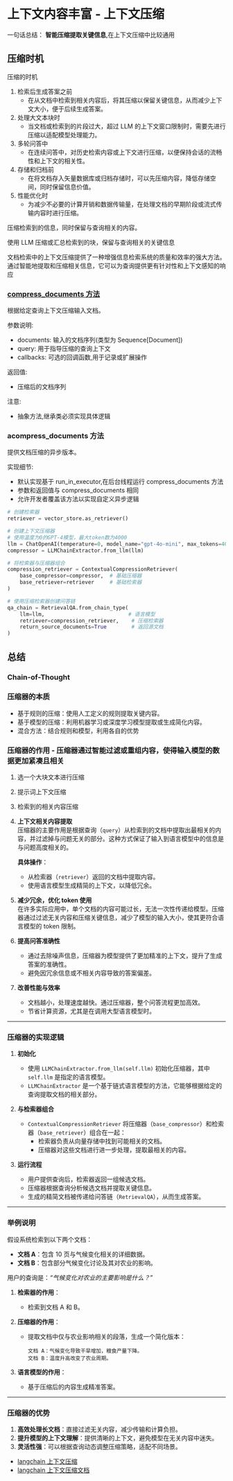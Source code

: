 # 上下文内容丰富 -  上下文压缩

一句话总结： **智能压缩提取关键信息**,在上下文压缩中比较通用

## 压缩时机

压缩的时机

1. 检索后生成答案之前
   - 在从文档中检索到相关内容后，将其压缩以保留关键信息，从而减少上下文大小，便于后续生成答案。
2. 处理大文本块时
   - 当文档或检索到的片段过大，超过 LLM 的上下文窗口限制时，需要先进行压缩以适配模型处理能力。
3. 多轮问答中
   - 在连续问答中，对历史检索内容或上下文进行压缩，以便保持会话的流畅性和上下文的相关性。
4. 存储和归档前
   - 在将文档存入矢量数据库或归档存储时，可以先压缩内容，降低存储空间，同时保留信息价值。
5. 性能优化时
   - 为减少不必要的计算开销和数据传输量，在处理文档的早期阶段或流式传输内容时进行压缩。


压缩检索到的信息，同时保留与查询相关的内容。

使用 LLM 压缩或汇总检索到的块，保留与查询相关的关键信息

文档检索中的上下文压缩提供了一种增强信息检索系统的质量和效率的强大方法。通过智能地提取和压缩相关信息，它可以为查询提供更有针对性和上下文感知的响应

### [compress_documents 方法](https://python.langchain.com/api_reference/_modules/langchain_core/documents/compressor.html#BaseDocumentCompressor.compress_documents)
根据给定查询上下文压缩输入文档。

参数说明:
- documents: 输入的文档序列(类型为 Sequence[Document])
- query: 用于指导压缩的查询上下文
- callbacks: 可选的回调函数,用于记录或扩展操作

返回值:
- 压缩后的文档序列

注意:
- 抽象方法,继承类必须实现具体逻辑

### acompress_documents 方法
提供文档压缩的异步版本。

实现细节:
- 默认实现基于 run_in_executor,在后台线程运行 compress_documents 方法
- 参数和返回值与 compress_documents 相同
- 允许开发者覆盖该方法以实现自定义异步逻辑

```py
# 创建检索器
retriever = vector_store.as_retriever()

# 创建上下文压缩器
# 使用温度为0的GPT-4模型，最大token数为4000
llm = ChatOpenAI(temperature=0, model_name="gpt-4o-mini", max_tokens=4000)
compressor = LLMChainExtractor.from_llm(llm)

# 将检索器与压缩器组合
compression_retriever = ContextualCompressionRetriever(
    base_compressor=compressor,  # 基础压缩器
    base_retriever=retriever     # 基础检索器
)

# 使用压缩检索器创建问答链
qa_chain = RetrievalQA.from_chain_type(
    llm=llm,                           # 语言模型
    retriever=compression_retriever,    # 压缩检索器
    return_source_documents=True        # 返回源文档
)
```
## 总结

### Chain-of-Thought

### 压缩器的本质

- 基于规则的压缩：使用人工定义的规则提取关键内容。
- 基于模型的压缩：利用机器学习或深度学习模型提取或生成简化内容。
- 混合方法：结合规则和模型，利用各自的优势


### 压缩器的作用 - 压缩器通过智能过滤或重组内容，使得输入模型的数据更加紧凑且相关

1. 选一个大块文本进行压缩
2. 提示词上下文压缩
3. 检索到的相关内容压缩


4. **上下文相关内容提取**  
   压缩器的主要作用是根据查询（`query`）从检索到的文档中提取出最相关的内容，并过滤掉与问题无关的部分。这种方式保证了输入到语言模型中的信息是与问题高度相关的。

   **具体操作**：
   - 从检索器（`retriever`）返回的文档中提取内容。
   - 使用语言模型生成精简的上下文，以降低冗余。

5. **减少冗余，优化 token 使用**  
   在许多实际应用中，单个文档的内容可能过长，无法一次性传递给模型。压缩器通过过滤无关内容和压缩关键信息，减少了模型的输入大小，使其更符合语言模型的 token 限制。

6. **提高问答准确性**  
   - 通过去除噪声信息，压缩器为模型提供了更加精准的上下文，提升了生成答案的准确性。
   - 避免因冗余信息或不相关内容导致的答案偏差。

7. **改善性能与效率**  
   - 文档越小，处理速度越快。通过压缩器，整个问答流程更加高效。
   - 节省计算资源，尤其是在调用大型语言模型时。

---

### 压缩器的实现逻辑

1. **初始化**  
   - 使用 `LLMChainExtractor.from_llm(self.llm)` 初始化压缩器，其中 `self.llm` 是指定的语言模型。
   - `LLMChainExtractor` 是一个基于链式语言模型的方法，它能够根据给定的查询提取文档的相关部分。

2. **与检索器组合**  
   - `ContextualCompressionRetriever` 将压缩器（`base_compressor`）和检索器（`base_retriever`）组合在一起：
     - 检索器负责从向量存储中找到可能相关的文档。
     - 压缩器对这些文档进行进一步处理，提取最相关的内容。

3. **运行流程**  
   - 用户提供查询后，检索器返回一组候选文档。
   - 压缩器根据查询分析候选文档并提取关键信息。
   - 生成的精简文档被传递给问答链（`RetrievalQA`），从而生成答案。

---

### 举例说明

假设系统检索到以下两个文档：
- **文档 A**：包含 10 页与气候变化相关的详细数据。
- **文档 B**：包含部分气候变化讨论及其对农业的影响。

用户的查询是：*“气候变化对农业的主要影响是什么？”*

1. **检索器的作用**：
   - 检索到文档 A 和 B。

2. **压缩器的作用**：
   - 提取文档中仅与农业影响相关的段落，生成一个简化版本：
     ```
     文档 A：气候变化导致干旱增加，粮食产量下降。
     文档 B：温度升高改变了农业周期。
     ```

3. **语言模型的作用**：
   - 基于压缩后的内容生成精准答案。

---

### 压缩器的优势

1. **高效处理长文档**：直接过滤无关内容，减少传输和计算负担。
2. **提升模型的上下文理解**：提供清晰的上下文，避免模型在无关内容中迷失。
3. **灵活性强**：可以根据查询动态调整压缩策略，适配不同场景。


- [langchain 上下文压缩](https://github.com/NirDiamant/RAG_Techniques/blob/main/all_rag_techniques_runnable_scripts/contextual_compression.py)
- [langchain 上下文压缩文档](https://python.langchain.com/docs/how_to/contextual_compression/#adding-contextual-compression-with-an-llmchainextractor)